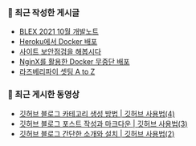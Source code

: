 ### 🔮 최근 작성한 게시글

<!-- BLOG-POST-LIST:START -->
- [BLEX 2021 10월 개발노트](https://blex.me/@baealex/blex-2021-10%EC%9B%94-%EA%B0%9C%EB%B0%9C%EB%85%B8%ED%8A%B8-1)
- [Heroku에서 Docker 배포](https://blex.me/@baealex/heroku%EB%A1%9C-docker-%EB%B0%B0%ED%8F%AC-1)
- [사이트 보안점검을 해봅시다](https://blex.me/@baealex/%EB%B3%B4%EC%95%88)
- [NginX를 활용한 Docker 무중단 배포](https://blex.me/@baealex/nginx%EB%A5%BC-%ED%99%9C%EC%9A%A9%ED%95%9C-docker-%EB%AC%B4%EC%A4%91%EB%8B%A8-%EB%B0%B0%ED%8F%AC)
- [라즈베리파이 셋팅 A to Z](https://blex.me/@baealex/%EB%9D%BC%EC%A6%88%EB%B2%A0%EB%A6%AC%ED%8C%8C%EC%9D%B4)
<!-- BLOG-POST-LIST:END -->

### 🍊 최근 게시한 동영상

<!-- YOUTUBE:START -->
- [깃허브 블로그 카테고리 생성 방법 | 깃허브 사용법(4)](https://www.youtube.com/watch?v=5DbL0V_07lE)
- [깃허브 블로그 포스트 작성과 마크다운 | 깃허브 사용법(3)](https://www.youtube.com/watch?v=LyQgkZX2ZaM)
- [깃허브 블로그 간단한 소개와 설치 | 깃허브 사용법(2)](https://www.youtube.com/watch?v=U-tPlM-h4cY)
<!-- YOUTUBE:END -->